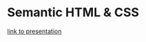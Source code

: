 # Semantic HTML & CSS

[link to presentation](https://docs.google.com/presentation/d/1sY9mFawVPaMbYkydUesvPLOFnqYUE5lpCpQwKhXWN48/edit?usp=sharing)
